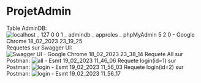 # ProjetAdmin
Table AdminDB:
![localhost _ 127 0 0 1 _ admindb _ approles _ phpMyAdmin 5 2 0 - Google Chrome 18_02_2023 23_19_25](https://user-images.githubusercontent.com/124704483/219946719-164b4319-2248-4ae4-a9fa-cb4ea7067ae9.png)
Requetes sur Swagger UI:
![Swagger UI - Google Chrome 18_02_2023 23_38_14](https://user-images.githubusercontent.com/124704483/219946746-bec3f522-72e1-4d39-953e-5ea9150cc406.png)
Requete All sur Postman:
![all - Esmt 19_02_2023 11_46_06](https://user-images.githubusercontent.com/124704483/219946768-2d9cd01e-3d38-4c0a-95af-3208ca80e70a.png)
Requete login(id=1) sur Postman:
![login - Esmt 19_02_2023 11_56_03](https://user-images.githubusercontent.com/124704483/219946797-3395d24a-7ffa-4cc2-a065-10e7c2cd317a.png)
Requete login(id=2) sur Postman:
![login - Esmt 19_02_2023 11_56_17](https://user-images.githubusercontent.com/124704483/219946804-69357deb-d2dd-4838-be76-dd5471f38c08.png)
